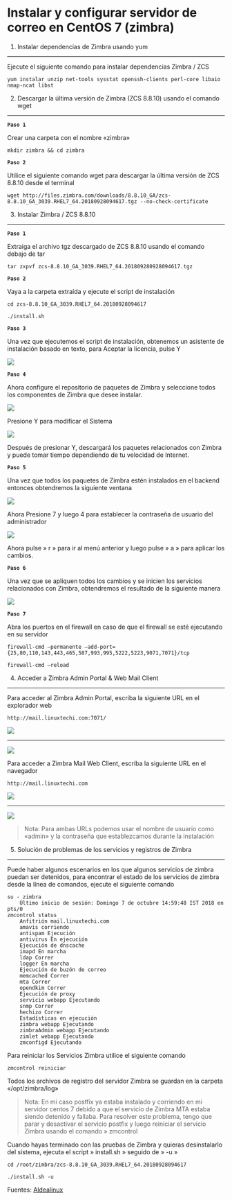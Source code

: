 # Instalar y configurar servidor de correo en CentOS 7 (zimbra)

1. Instalar dependencias de Zimbra usando yum
-----

Ejecute el siguiente comando para instalar dependencias Zimbra / ZCS

    yum instalar unzip net-tools sysstat openssh-clients perl-core libaio nmap-ncat libst

2. Descargar la última versión de Zimbra (ZCS 8.8.10) usando el comando wget
-----

**`Paso 1`**

Crear una carpeta con el nombre «zimbra»

    mkdir zimbra && cd zimbra

**`Paso 2`**

Utilice el siguiente comando wget para descargar la última versión de ZCS 8.8.10 desde el terminal

    wget http://files.zimbra.com/downloads/8.8.10_GA/zcs-8.8.10_GA_3039.RHEL7_64.20180928094617.tgz --no-check-certificate

3. Instalar Zimbra / ZCS 8.8.10
------

**`Paso 1`**

Extraiga el archivo tgz descargado de ZCS 8.8.10 usando el comando debajo de tar

    tar zxpvf zcs-8.8.10_GA_3039.RHEL7_64.201809280928094617.tgz

**`Paso 2`**

Vaya a la carpeta extraída y ejecute el script de instalación

    cd zcs-8.8.10_GA_3039.RHEL7_64.20180928094617

    ./install.sh

**`Paso 3`**

Una vez que ejecutemos el script de instalación, obtenemos un asistente de instalación basado en texto, para Aceptar la licencia, pulse Y

![](img/z-img1.jpg)

**`Paso 4`**

Ahora configure el repositorio de paquetes de Zimbra y seleccione todos los componentes de Zimbra que desee instalar.

![](img/z-img2.jpg)

Presione Y para modificar el Sistema

![](img/z-img3.jpg)

Después de presionar Y, descargará los paquetes relacionados con Zimbra y puede tomar tiempo dependiendo de tu velocidad de Internet.

**`Paso 5`**

Una vez que todos los paquetes de Zimbra estén instalados en el backend entonces obtendremos la siguiente ventana

![](img/z-img4.jpg)

Ahora Presione 7 y luego 4 para establecer la contraseña de usuario del administrador

![](img/z-img5.jpg)

Ahora pulse » r » para ir al menú anterior y luego pulse » a » para aplicar los cambios.

**`Paso 6`**

Una vez que se apliquen todos los cambios y se inicien los servicios relacionados con Zimbra, obtendremos el resultado de la siguiente manera

![](img/z-img6.jpg)

**`Paso 7`**

Abra los puertos en el firewall en caso de que el firewall se esté ejecutando en su servidor


    firewall-cmd –permanente –add-port={25,80,110,143,443,465,587,993,995,5222,5223,9071,7071}/tcp

    firewall-cmd –reload

4. Acceder a Zimbra Admin Portal & Web Mail Client
-----

Para acceder al Zimbra Admin Portal, escriba la siguiente URL en el explorador web

    http://mail.linuxtechi.com:7071/

![](img/z-img7.jpg)

--------

![](img/z-img8.jpg)

Para acceder a Zimbra Mail Web Client, escriba la siguiente URL en el navegador

    http://mail.linuxtechi.com

![](img/z-img9.jpg)

--------

![](img/z-img10.jpg)

>Nota: Para ambas URLs podemos usar el nombre de usuario como «admin» y la contraseña que establezcamos durante la instalación

5. Solución de problemas de los servicios y registros de Zimbra
--------

Puede haber algunos escenarios en los que algunos servicios de zimbra puedan ser detenidos, para encontrar el estado de los servicios de zimbra desde la línea de comandos, ejecute el siguiente comando

    su - zimbra
        Último inicio de sesión: Domingo 7 de octubre 14:59:48 IST 2018 en pts/0
    zmcontrol status
        Anfitrión mail.linuxtechi.com
        amavis corriendo
        antispam Ejecución
        antivirus En ejecución
        Ejecución de dnscache
        imapd En marcha
        ldap Correr
        logger En marcha
        Ejecución de buzón de correo
        memcached Correr
        mta Correr
        opendkim Correr
        Ejecución de proxy
        servicio webapp Ejecutando
        snmp Correr
        hechizo Correr
        Estadísticas en ejecución
        zimbra webapp Ejecutando
        zimbraAdmin webapp Ejecutando
        zimlet webapp Ejecutando
        zmconfigd Ejecutando
    
Para reiniciar los Servicios Zimbra utilice el siguiente comando

    zmcontrol reiniciar

Todos los archivos de registro del servidor Zimbra se guardan en la carpeta «/opt/zimbra/log»

> Nota: En mi caso postfix ya estaba instalado y corriendo en mi servidor centos 7 debido a que el servicio de Zimbra MTA estaba siendo detenido y fallaba. Para resolver este problema, tengo que parar y desactivar el servicio postfix y luego reiniciar el servicio Zimbra usando el comando » zmcontrol

Cuando hayas terminado con las pruebas de Zimbra y quieras desinstalarlo del sistema, ejecuta el script » install.sh » seguido de » -u »

    cd /root/zimbra/zcs-8.8.10_GA_3039.RHEL7_64.20180928094617
    
    ./install.sh -u


Fuentes:
[Aldealinux](https://aldealinux.com/como-instalar-el-servidor-de-correo-zimbra-de-codigo-abierto-zcs-8-8-10-en-centos-7/)
